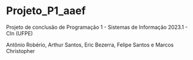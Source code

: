 # Projeto_P1_aaef
Projeto de conclusão de Programação 1 - Sistemas de Informação 2023.1 - CIn (UFPE)

Antônio Robério, Arthur Santos, Eric Bezerra, Felipe Santos e Marcos Christopher
